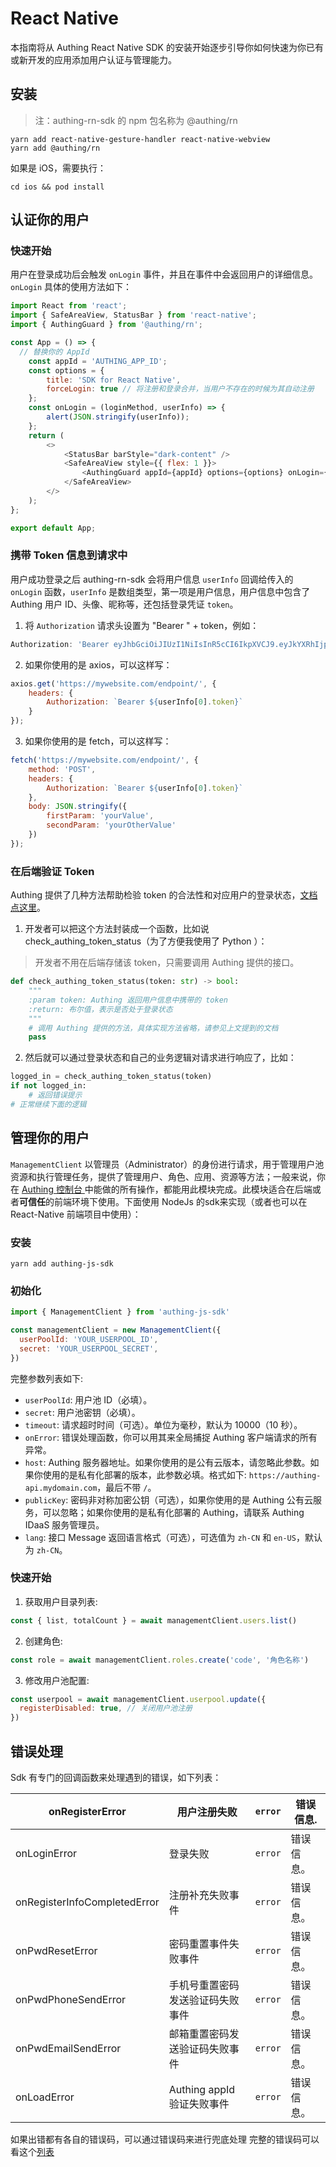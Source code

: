 # React Native

本指南将从 Authing React Native SDK 的安装开始逐步引导你如何快速为你已有或新开发的应用添加用户认证与管理能力。

<AppDetailSiderBar />

## 安装

> 注：authing-rn-sdk 的 npm 包名称为 @authing/rn

```shell
yarn add react-native-gesture-handler react-native-webview
yarn add @authing/rn
```

如果是 iOS，需要执行：

```shell
cd ios && pod install
```



## 认证你的用户

### 快速开始

用户在登录成功后会触发 `onLogin` 事件，并且在事件中会返回用户的详细信息。`onLogin` 具体的使用方法如下：

```js
import React from 'react';
import { SafeAreaView, StatusBar } from 'react-native';
import { AuthingGuard } from '@authing/rn';

const App = () => {
  // 替换你的 AppId
	const appId = 'AUTHING_APP_ID';
	const options = {
		title: 'SDK for React Native',
		forceLogin: true // 将注册和登录合并，当用户不存在的时候为其自动注册
	};
	const onLogin = (loginMethod, userInfo) => {
		alert(JSON.stringify(userInfo));
	};
	return (
		<>
			<StatusBar barStyle="dark-content" />
			<SafeAreaView style={{ flex: 1 }}>
				<AuthingGuard appId={appId} options={options} onLogin={onLogin} />
			</SafeAreaView>
		</>
	);
};

export default App;

```



### 携带 Token 信息到请求中

用户成功登录之后 authing-rn-sdk 会将用户信息 `userInfo` 回调给传入的 `onLogin` 函数，`userInfo` 是数组类型，第一项是用户信息，用户信息中包含了 Authing 用户 ID、头像、昵称等，还包括登录凭证 `token`。

1. 将 `Authorization` 请求头设置为 "Bearer " + token，例如：

```js
Authorization: 'Bearer eyJhbGciOiJIUzI1NiIsInR5cCI6IkpXVCJ9.eyJkYXRhIjp7InVuaW9uaWQiOiJvaVBiRHVHNFM3bXNyS0hQS0RjOE1FQ1NlOGpNIiwiaWQiOiI1ZGMxMGJjYjZmOTRjMTc4YzZmZmZmYjkiLCJjbGllbnRJZCI6IjVkYTdlZGFiNTAzOTZjMWFkOTYyMzc4YSJ9LCJpYXQiOjE1NzI5NTY0MjUsImV4cCI6MTU3NDI1MjQyNX0.OTgl72WZS8So3R5DbWCJ7I_Bd0LaZa4S0TAVMg9qaYQ';

```

2. 如果你使用的是 axios，可以这样写：

```js
axios.get('https://mywebsite.com/endpoint/', {
	headers: {
		Authorization: `Bearer ${userInfo[0].token}`
	}
});
```

3. 如果你使用的是 fetch，可以这样写：

```js
fetch('https://mywebsite.com/endpoint/', {
	method: 'POST',
	headers: {
		Authorization: `Bearer ${userInfo[0].token}`
	},
	body: JSON.stringify({
		firstParam: 'yourValue',
		secondParam: 'yourOtherValue'
	})
});
```



### 在后端验证 Token

Authing 提供了几种方法帮助检验 token 的合法性和对应用户的登录状态，[文档点这里](https://docs.authing.cn/v2/guides/faqs/how-to-validate-user-token.html)。

1. 开发者可以把这个方法封装成一个函数，比如说 check_authing_token_status（为了方便我使用了 Python ）：

> 开发者不用在后端存储该 token，只需要调用 Authing 提供的接口。

```py
def check_authing_token_status(token: str) -> bool:
    """
    :param token: Authing 返回用户信息中携带的 token
    :return: 布尔值，表示是否处于登录状态
    """
    # 调用 Authing 提供的方法，具体实现方法省略，请参见上文提到的文档
    pass
```



2. 然后就可以通过登录状态和自己的业务逻辑对请求进行响应了，比如：

```py
logged_in = check_authing_token_status(token)
if not logged_in:
    # 返回错误提示
# 正常继续下面的逻辑
```



## 管理你的用户

`ManagementClient` 以管理员（Administrator）的身份进行请求，用于管理用户池资源和执行管理任务，提供了管理用户、角色、应用、资源等方法；一般来说，你在 [Authing 控制台 ](https://console.authing.cn/console/userpool)中能做的所有操作，都能用此模块完成。此模块适合在后端或者**可信任**的前端环境下使用。下面使用 NodeJs 的sdk来实现（或者也可以在 React-Native 前端项目中使用）：

### 安装

```shell
yarn add authing-js-sdk
```

### 初始化

```js
import { ManagementClient } from 'authing-js-sdk'

const managementClient = new ManagementClient({
  userPoolId: 'YOUR_USERPOOL_ID',
  secret: 'YOUR_USERPOOL_SECRET',
})
```

完整参数列表如下:

-   `userPoolId`: 用户池 ID（必填）。
-   `secret`: 用户池密钥（必填）。
-   `timeout`: 请求超时时间（可选）。单位为毫秒，默认为 10000（10 秒）。
-   `onError`: 错误处理函数，你可以用其来全局捕捉 Authing 客户端请求的所有异常。
-   `host`: Authing 服务器地址。如果你使用的是公有云版本，请忽略此参数。如果你使用的是私有化部署的版本，此参数必填。格式如下: `https://authing-api.mydomain.com`，最后不带 `/`。
-   `publicKey`: 密码非对称加密公钥（可选），如果你使用的是 Authing 公有云服务，可以忽略；如果你使用的是私有化部署的 Authing，请联系 Authing IDaaS 服务管理员。
-   `lang`: 接口 Message 返回语言格式（可选），可选值为 `zh-CN` 和 `en-US`，默认为 `zh-CN`。

### 快速开始

1. 获取用户目录列表:

```js
const { list, totalCount } = await managementClient.users.list()
```

2. 创建角色:

```js
const role = await managementClient.roles.create('code', '角色名称')
```

3. 修改用户池配置:

```js
const userpool = await managementClient.userpool.update({
  registerDisabled: true, // 关闭用户池注册
})
```



## 错误处理

Sdk 有专门的回调函数来处理遇到的错误，如下列表：

| onRegisterError              | 用户注册失败                     | `error` | 错误信息.  |
| ---------------------------- | -------------------------------- | ------- | ---------- |
| onLoginError                 | 登录失败                         | `error` | 错误信息。 |
| onRegisterInfoCompletedError | 注册补充失败事件                 | `error` | 错误信息。 |
| onPwdResetError              | 密码重置事件失败事件             | `error` | 错误信息。 |
| onPwdPhoneSendError          | 手机号重置密码发送验证码失败事件 | `error` | 错误信息。 |
| onPwdEmailSendError          | 邮箱重置密码发送验证码失败事件   | `error` | 错误信息。 |
| onLoadError                  | Authing appId 验证失败事件       | `error` | 错误信息。 |

如果出错都有各自的错误码，可以通过错误码来进行兜底处理
完整的错误码可以看这个[列表](https://docs.authing.cn/v2/reference/error-code.html)
